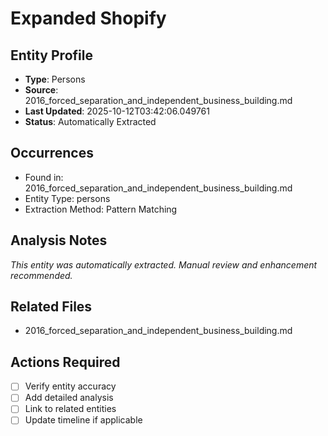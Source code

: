# Expanded Shopify

## Entity Profile
- **Type**: Persons
- **Source**: 2016_forced_separation_and_independent_business_building.md
- **Last Updated**: 2025-10-12T03:42:06.049761
- **Status**: Automatically Extracted

## Occurrences
- Found in: 2016_forced_separation_and_independent_business_building.md
- Entity Type: persons
- Extraction Method: Pattern Matching

## Analysis Notes
*This entity was automatically extracted. Manual review and enhancement recommended.*

## Related Files
- 2016_forced_separation_and_independent_business_building.md

## Actions Required
- [ ] Verify entity accuracy
- [ ] Add detailed analysis
- [ ] Link to related entities
- [ ] Update timeline if applicable
